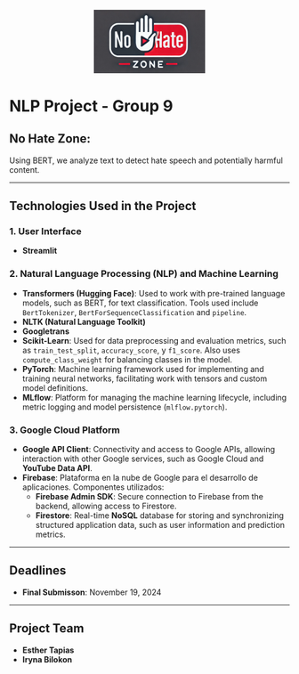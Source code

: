 <p align="center">
  <img src="screens/images/logo_bg.png" alt="Proyecto Logo" width="200"/>
</p>

# NLP Project - Group 9

## No Hate Zone:

Using BERT, we analyze text to detect hate speech and potentially harmful content.

---

## Technologies Used in the Project

### 1. **User Interface**
   - **Streamlit**

### 2. **Natural Language Processing (NLP) and Machine Learning**
   - **Transformers (Hugging Face)**: Used to work with pre-trained language models, such as BERT, for text classification. Tools used include `BertTokenizer`, `BertForSequenceClassification` and `pipeline`.
   - **NLTK (Natural Language Toolkit)**
   - **Googletrans**
   - **Scikit-Learn**: Used for data preprocessing and evaluation metrics, such as `train_test_split`, `accuracy_score`, y `f1_score`.  Also uses `compute_class_weight` for balancing classes in the model.
   - **PyTorch**: Machine learning framework used for implementing and training neural networks, facilitating work with tensors and custom model definitions.
   - **MLflow**: Platform for managing the machine learning lifecycle, including metric logging and model persistence (`mlflow.pytorch`).

### 3. **Google Cloud Platform**
   - **Google API Client**: Connectivity and access to Google APIs, allowing interaction with other Google services, such as Google Cloud and **YouTube Data API**.
   - **Firebase**: Plataforma en la nube de Google para el desarrollo de aplicaciones. Componentes utilizados:
      - **Firebase Admin SDK**: Secure connection to Firebase from the backend, allowing access to Firestore.
      - **Firestore**: Real-time **NoSQL** database for storing and synchronizing structured application data, such as user information and prediction metrics.
        
---

## Deadlines

- **Final Submisson**: November 19, 2024

---

## Project Team

- **Esther Tapias**
- **Iryna Bilokon**
